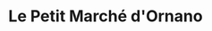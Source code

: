 ---
title: "Le Petit Marché d'Ornano"
url: /bordeaux/le-petit-marche-dornano/
shop: Gemüse & Obst
---